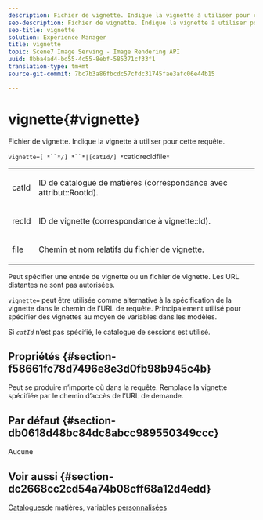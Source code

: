 ```yaml
---
description: Fichier de vignette. Indique la vignette à utiliser pour cette requête.
seo-description: Fichier de vignette. Indique la vignette à utiliser pour cette requête.
seo-title: vignette
solution: Experience Manager
title: vignette
topic: Scene7 Image Serving - Image Rendering API
uuid: 8bba4ad4-bd55-4c55-8ebf-585371cf33f1
translation-type: tm+mt
source-git-commit: 7bc7b3a86fbcdc57cfdc31745fae3afc06e44b15

---
```



# vignette{#vignette}

Fichier de vignette. Indique la vignette à utiliser pour cette requête.

`vignette=[ *``*/] *``*|[catId/] *`catIdrecIdfile`*`

<table id="simpletable_432EC5501CA3431B83A762C3EE4E8DD2"> 
 <tr class="strow"> 
  <td class="stentry"> <p><span class="varname"> catId</span> </p> </td> 
  <td class="stentry"> <p>ID de catalogue de matières (correspondance avec <span class="codeph"> attribut::RootId</span>). </p></td> 
 </tr> 
 <tr class="strow"> 
  <td class="stentry"> <p><span class="varname"> recId</span> </p></td> 
  <td class="stentry"> <p>ID de vignette (correspondance à <span class="codeph"> vignette::Id</span>). </p></td> 
 </tr> 
 <tr class="strow"> 
  <td class="stentry"> <p><span class="varname"> file</span> </p></td> 
  <td class="stentry"> <p>Chemin et nom relatifs du fichier de vignette. </p></td> 
 </tr> 
</table>

Peut spécifier une entrée de vignette ou un fichier de vignette. Les URL distantes ne sont pas autorisées.

`vignette=` peut être utilisée comme alternative à la spécification de la vignette dans le chemin de l’URL de requête. Principalement utilisé pour spécifier des vignettes au moyen de variables dans les modèles.

Si *`catId`* n’est pas spécifié, le catalogue de sessions est utilisé.

## Propriétés {#section-f58661fc78d7496e8e3d0fb98b945c4b}

Peut se produire n’importe où dans la requête. Remplace la vignette spécifiée par le chemin d’accès de l’URL de demande.

## Par défaut {#section-db0618d48bc84dc8abcc989550349ccc}

Aucune

## Voir aussi {#section-dc2668cc2cd54a74b08cff68a12d4edd}

[Catalogues](../../../../../ir-api/http-protocol/image-rendering-api-ref/c-ir-http-protocol-ref/c-ir-http-protocol-syntax-and-features/c-ir-http-material-catalogs/c-ir-http-material-catalogs.md#concept-772742c1688f420a88a56f5136ad1db2)de matières, variables [personnalisées](../../../../../ir-api/http-protocol/image-rendering-api-ref/c-ir-http-protocol-ref/c-ir-http-protocol-syntax-and-features/c-ir-custom-variables/c-ir-custom-variables.md#concept-8a1d9a50d09a4b7b97b8c83365971f96)
